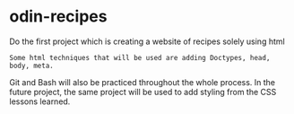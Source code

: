 # odin-recipes

<!-- Before the project starts -->
Do the first project which is creating a website of recipes solely using html

    Some html techniques that will be used are adding Doctypes, head, body, meta.
Git and Bash will also be practiced throughout the whole process.
In the future project, the same project will be used to add styling from the CSS lessons learned.

<!-- During the project -->

<!-- After the project -->